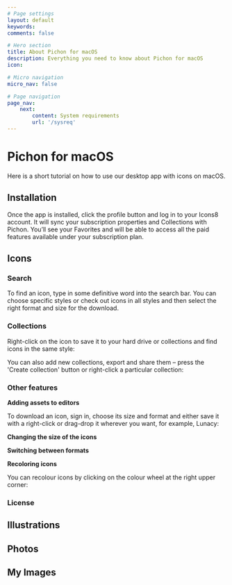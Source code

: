 ```yaml
---
# Page settings
layout: default
keywords:
comments: false

# Hero section
title: About Pichon for macOS
description: Everything you need to know about Pichon for macOS
icon:

# Micro navigation
micro_nav: false

# Page navigation
page_nav:
    next:
        content: System requirements
        url: '/sysreq'
---
```


# Pichon for macOS

Here is a short tutorial on how to use our desktop app with icons on macOS.

## Installation

Once the app is installed, click the profile button and log in to your Icons8 account. It will sync your subscription properties and Collections with Pichon. You’ll see your Favorites and will be able to access all the paid features available under your subscription plan.

## Icons

### Search

To find an icon, type in some definitive word into the search bar.  You can choose specific styles or check out icons in all styles and then select the right format and size for the download.

### Collections

Right-click on the icon to save it to your hard drive or collections and find icons in the same style:

You can also add new collections, export and share them – press the 'Create collection' button or right-click a particular collection:

### Other features

**Adding assets to editors**

To download an icon, sign in, choose its size and format and either save it with a right-click or drag-drop it wherever you want, for example, Lunacy:

**Changing the size of the icons**

**Switching between formats**

**Recoloring icons**

You can recolour icons by clicking on the colour wheel at the right upper corner:

### License

## Illustrations

## Photos

## My Images

